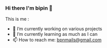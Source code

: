 ### Hi there I'm bipin 👋

This is me :

- 🔭 I’m currently working on various projects
- 🌱 I’m currently learning as much as I can
- 📫 How to reach me: bpnmails@gmail.com
